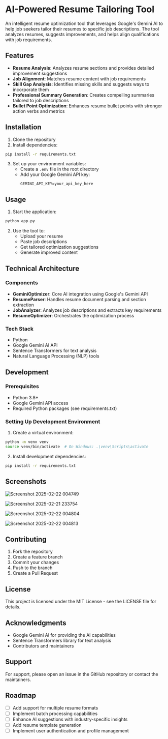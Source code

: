 # AI-Powered Resume Tailoring Tool

An intelligent resume optimization tool that leverages Google's Gemini AI to help job seekers tailor their resumes to specific job descriptions. The tool analyzes resumes, suggests improvements, and helps align qualifications with job requirements.

## Features

- **Resume Analysis**: Analyzes resume sections and provides detailed improvement suggestions
- **Job Alignment**: Matches resume content with job requirements
- **Skill Gap Analysis**: Identifies missing skills and suggests ways to incorporate them
- **Professional Summary Generation**: Creates compelling summaries tailored to job descriptions
- **Bullet Point Optimization**: Enhances resume bullet points with stronger action verbs and metrics

## Installation

1. Clone the repository
2. Install dependencies:
```bash
pip install -r requirements.txt
```
3. Set up your environment variables:
   - Create a `.env` file in the root directory
   - Add your Google Gemini API key:
     ```
     GEMINI_API_KEY=your_api_key_here
     ```

## Usage

1. Start the application:
```bash
python app.py
```

2. Use the tool to:
   - Upload your resume
   - Paste job descriptions
   - Get tailored optimization suggestions
   - Generate improved content

## Technical Architecture

### Components

- **GeminiOptimizer**: Core AI integration using Google's Gemini API
- **ResumeParser**: Handles resume document parsing and section extraction
- **JobAnalyzer**: Analyzes job descriptions and extracts key requirements
- **ResumeOptimizer**: Orchestrates the optimization process

### Tech Stack

- Python
- Google Gemini AI API
- Sentence Transformers for text analysis
- Natural Language Processing (NLP) tools

## Development

### Prerequisites

- Python 3.8+
- Google Gemini API access
- Required Python packages (see requirements.txt)

### Setting Up Development Environment

1. Create a virtual environment:
```bash
python -m venv venv
source venv/bin/activate  # On Windows: .\venv\Scripts\activate
```

2. Install development dependencies:
```bash
pip install -r requirements.txt
```

## Screenshots

![Screenshot 2025-02-22 004749](https://github.com/user-attachments/assets/4833c72c-2bae-4f0d-aa43-f4817ea1abfd)

![Screenshot 2025-02-21 233754](https://github.com/user-attachments/assets/4452e078-1b16-4afe-9cd1-5dcb54b911e4)

![Screenshot 2025-02-22 004804](https://github.com/user-attachments/assets/3a3a393e-386c-4bf4-a09a-d8652f093a4c)

![Screenshot 2025-02-22 004813](https://github.com/user-attachments/assets/3db4139e-67d0-43cd-a770-1ed7f3b0b687)

## Contributing

1. Fork the repository
2. Create a feature branch
3. Commit your changes
4. Push to the branch
5. Create a Pull Request

## License

This project is licensed under the MIT License - see the LICENSE file for details.

## Acknowledgments

- Google Gemini AI for providing the AI capabilities
- Sentence Transformers library for text analysis
- Contributors and maintainers

## Support

For support, please open an issue in the GitHub repository or contact the maintainers.

## Roadmap

- [ ] Add support for multiple resume formats
- [ ] Implement batch processing capabilities
- [ ] Enhance AI suggestions with industry-specific insights
- [ ] Add resume template generation
- [ ] Implement user authentication and profile management
